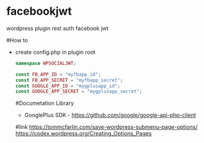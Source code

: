 # facebookjwt
wordpress plugin rest auth facebook jwt

#How to
- create config.php in plugin root
    
    ```php
    namespace WPSOCIALJWT;
    
    const FB_APP_ID = "myfbapp_id";
    const FB_APP_SECRET = "myfbapp_secret";
    const GOOGLE_APP_ID = "mygplusapp_id";
    const GOOGLE_APP_SECRET = "mygplusapp_secret";
  ```
  #Documetation Library
  - GooglePlus SDK - https://github.com/google/google-api-php-client
  
  #link 
  https://tommcfarlin.com/save-wordpress-submenu-page-options/
  https://codex.wordpress.org/Creating_Options_Pages